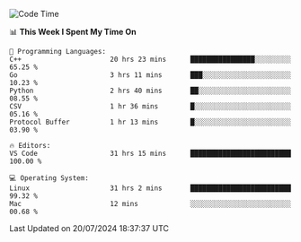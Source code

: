 
<!--START_SECTION:waka-->
![Code Time](http://img.shields.io/badge/Code%20Time-2%2C254%20hrs%2014%20mins-blue)

📊 **This Week I Spent My Time On** 

```text
💬 Programming Languages: 
C++                      20 hrs 23 mins      ████████████████░░░░░░░░░   65.25 % 
Go                       3 hrs 11 mins       ███░░░░░░░░░░░░░░░░░░░░░░   10.23 % 
Python                   2 hrs 40 mins       ██░░░░░░░░░░░░░░░░░░░░░░░   08.55 % 
CSV                      1 hr 36 mins        █░░░░░░░░░░░░░░░░░░░░░░░░   05.16 % 
Protocol Buffer          1 hr 13 mins        █░░░░░░░░░░░░░░░░░░░░░░░░   03.90 % 

🔥 Editors: 
VS Code                  31 hrs 15 mins      █████████████████████████   100.00 % 

💻 Operating System: 
Linux                    31 hrs 2 mins       █████████████████████████   99.32 % 
Mac                      12 mins             ░░░░░░░░░░░░░░░░░░░░░░░░░   00.68 % 
```


 Last Updated on 20/07/2024 18:37:37 UTC
<!--END_SECTION:waka-->


